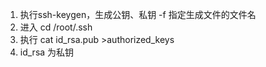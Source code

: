 1. 执行ssh-keygen，生成公钥、私钥 -f 指定生成文件的文件名
2. 进入 cd /root/.ssh
3. 执行 cat id_rsa.pub >authorized_keys
4. id_rsa 为私钥
